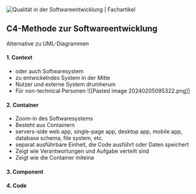 ![Qualität in der Softwareentwicklung | Fachartikel](https://res.cloudinary.com/sternwald-systems/image/upload/v1/hugoprd/BILD/00699557_B8A546A1EA83/824057f3718f1a847fb209024ba813b4fb56b478)
## C4-Methode zur Softwareentwicklung
Alternative zu UML-Diagrammen
#### 1. Context
- oder auch Softwaresystem
- zu entwickelndes System in der Mitte
- Nutzer und externe System drumherum
- Für non-technical Personen
![[Pasted image 20240205095322.png]]
#### 2. Container
- Zoom-in des Softwaresystems
- Besteht aus Containern
- servers-side web app, single-page app, desktop app, mobile app, database schema, file system, etc.
- separat ausführbare Einheit, die Code ausführt oder Daten speichert
- Zeigt wie Verantwortungen und Aufgabe verteilt sind
- Zeigt wie die Container miteina

#### 3. Component
#### 4. Code

